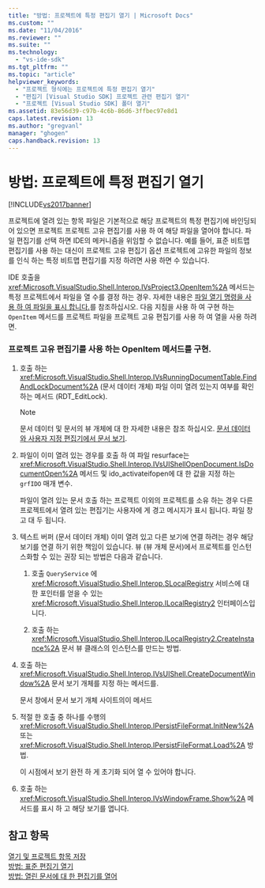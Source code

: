 ```yaml
---
title: "방법: 프로젝트에 특정 편집기 열기 | Microsoft Docs"
ms.custom: ""
ms.date: "11/04/2016"
ms.reviewer: ""
ms.suite: ""
ms.technology: 
  - "vs-ide-sdk"
ms.tgt_pltfrm: ""
ms.topic: "article"
helpviewer_keywords: 
  - "프로젝트 형식에는 프로젝트에 특정 편집기 열기"
  - "편집기 [Visual Studio SDK] 프로젝트 관련 편집기 열기"
  - "프로젝트 [Visual Studio SDK] 폴더 열기"
ms.assetid: 83e56d39-c97b-4c6b-86d6-3ffbec97e8d1
caps.latest.revision: 13
ms.author: "gregvanl"
manager: "ghogen"
caps.handback.revision: 13
---
```

# 방법: 프로젝트에 특정 편집기 열기
[!INCLUDE[vs2017banner](../code-quality/includes/vs2017banner.md)]

프로젝트에 열려 있는 항목 파일은 기본적으로 해당 프로젝트의 특정 편집기에 바인딩되어 있으면 프로젝트 프로젝트 고유 편집기를 사용 하 여 해당 파일을 열어야 합니다.  파일 편집기를 선택 하면 IDE의 메커니즘을 위임할 수 없습니다.  예를 들어, 표준 비트맵 편집기를 사용 하는 대신이 프로젝트 고유 편집기 옵션 프로젝트에 고유한 파일의 정보를 인식 하는 특정 비트맵 편집기를 지정 하려면 사용 하면 수 있습니다.  
  
 IDE 호출을 <xref:Microsoft.VisualStudio.Shell.Interop.IVsProject3.OpenItem%2A> 메서드는 특정 프로젝트에서 파일을 열 수를 결정 하는 경우.  자세한 내용은 [파일 열기 명령을 사용 하 여 파일을 표시 합니다.](../extensibility/internals/displaying-files-by-using-the-open-file-command.md)를 참조하십시오.  다음 지침을 사용 하 여 구현 하는 `OpenItem` 메서드를 프로젝트 파일을 프로젝트 고유 편집기를 사용 하 여 열을 사용 하려면.  
  
### 프로젝트 고유 편집기를 사용 하는 OpenItem 메서드를 구현.  
  
1.  호출 하는 <xref:Microsoft.VisualStudio.Shell.Interop.IVsRunningDocumentTable.FindAndLockDocument%2A> \(문서 데이터 개체\) 파일 이미 열려 있는지 여부를 확인 하는 메서드 \(RDT\_EditLock\).  
  
    > [!NOTE]
    >  문서 데이터 및 문서의 뷰 개체에 대 한 자세한 내용은 참조 하십시오. [문서 데이터와 사용자 지정 편집기에서 문서 보기](../extensibility/document-data-and-document-view-in-custom-editors.md).  
  
2.  파일이 이미 열려 있는 경우를 호출 하 여 파일 resurface는 <xref:Microsoft.VisualStudio.Shell.Interop.IVsUIShellOpenDocument.IsDocumentOpen%2A> 메서드 및 ido\_activateifopen에 대 한 값을 지정 하는 `grfIDO` 매개 변수.  
  
     파일이 열려 있는 문서 호출 하는 프로젝트 이외의 프로젝트를 소유 하는 경우 다른 프로젝트에서 열려 있는 편집기는 사용자에 게 경고 메시지가 표시 됩니다.  파일 창 고 대 두 됩니다.  
  
3.  텍스트 버퍼 \(문서 데이터 개체\) 이미 열려 있고 다른 보기에 연결 하려는 경우 해당 보기를 연결 하기 위한 책임이 있습니다.  뷰 \(뷰 개체 문서\)에서 프로젝트를 인스턴스화할 수 있는 권장 되는 방법은 다음과 같습니다.  
  
    1.  호출 `QueryService` 에 <xref:Microsoft.VisualStudio.Shell.Interop.SLocalRegistry> 서비스에 대 한 포인터를 얻을 수 있는 <xref:Microsoft.VisualStudio.Shell.Interop.ILocalRegistry2> 인터페이스입니다.  
  
    2.  호출 하는 <xref:Microsoft.VisualStudio.Shell.Interop.ILocalRegistry2.CreateInstance%2A> 문서 뷰 클래스의 인스턴스를 만드는 방법.  
  
4.  호출 하는 <xref:Microsoft.VisualStudio.Shell.Interop.IVsUIShell.CreateDocumentWindow%2A> 문서 보기 개체를 지정 하는 메서드를.  
  
     문서 창에서 문서 보기 개체 사이트의이 메서드  
  
5.  적절 한 호출 중 하나를 수행의 <xref:Microsoft.VisualStudio.Shell.Interop.IPersistFileFormat.InitNew%2A> 또는 <xref:Microsoft.VisualStudio.Shell.Interop.IPersistFileFormat.Load%2A> 방법.  
  
     이 시점에서 보기 완전 하 게 초기화 되어 열 수 있어야 합니다.  
  
6.  호출 하는 <xref:Microsoft.VisualStudio.Shell.Interop.IVsWindowFrame.Show%2A> 메서드를 표시 하 고 해당 보기를 엽니다.  
  
## 참고 항목  
 [열기 및 프로젝트 항목 저장](../extensibility/internals/opening-and-saving-project-items.md)   
 [방법: 표준 편집기 열기](../extensibility/how-to-open-standard-editors.md)   
 [방법: 열린 문서에 대 한 편집기를 열어](../extensibility/how-to-open-editors-for-open-documents.md)